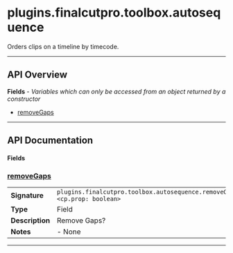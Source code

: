 # plugins.finalcutpro.toolbox.autosequence

Orders clips on a timeline by timecode.

---

## API Overview
**Fields** - _Variables which can only be accessed from an object returned by a constructor_
 * [removeGaps](#removegaps)


---

## API Documentation

#### Fields


### [removeGaps](#removegaps)

|                                             |                                                                                     |
| --------------------------------------------|-------------------------------------------------------------------------------------|
| **Signature**                               | `plugins.finalcutpro.toolbox.autosequence.removeGaps <cp.prop: boolean>`                                                                    |
| **Type**                                    | Field                                                                     |
| **Description**                             | Remove Gaps?                                                                     |
| **Notes**                                   | - None |

---

